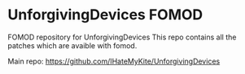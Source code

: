 # UnforgivingDevices FOMOD
FOMOD repository for UnforgivingDevices
This repo contains all the patches which are avaible with fomod.

Main repo: https://github.com/IHateMyKite/UnforgivingDevices
